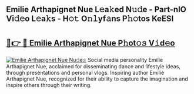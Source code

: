 ## Emilie Arthapignet Nue L𝚎a𝚔ed N𝚞𝚍e - Part-nlO Vi𝚍𝚎o L𝚎a𝚔s - H𝚘𝚝 O𝚗𝚕yf𝚊ns P𝚑𝚘tos KeESl

# <h2><a href="http://kfcj56.oniu.top/?m=Emilie+Arthapignet+Nue">🔗👉 🔴 Emilie Arthapignet Nue P𝚑ot𝚘𝚜 V𝚒d𝚎o</a></h2>

[![Emilie Arthapignet Nue Nu𝚍e𝚜](https://i.imgur.com/0qMVB7G.gif)](http://kfcj56.oniu.top/?m=Emilie+Arthapignet+Nue)
Social media personality Emilie Arthapignet Nue, acclaimed for disseminating dance and lifestyle ideas, through presentations and personal vlogs. Inspiring author Emilie Arthapignet Nue, recognized for their ability to capture the imagination and inspire others through their writing.  
